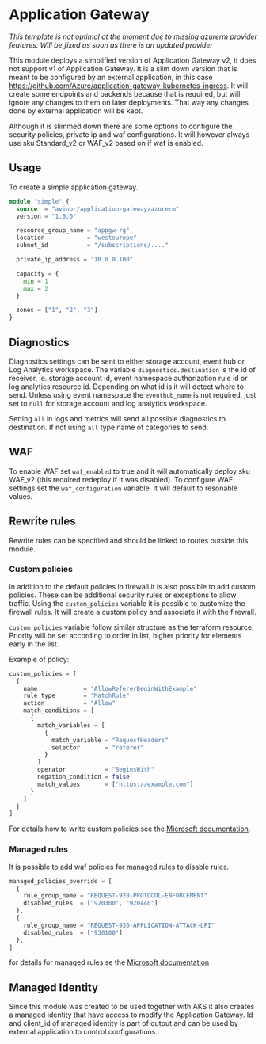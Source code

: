 # Application Gateway

*This template is not optimal at the moment due to missing azurerm provider features. Will be fixed as soon as there is
an updated provider*

This module deploys a simplified version of Application Gateway v2, it does not support v1 of Application Gateway. It is
a slim down version that is meant to be configured by an external application, in this
case https://github.com/Azure/application-gateway-kubernetes-ingress. It will create some endpoints and backends because
that is required, but will ignore any changes to them on later deployments. That way any changes done by external
application will be kept.

Although it is slimmed down there are some options to configure the security policies, private ip and waf
configurations. It will however always use sku Standard_v2 or WAF_v2 based on if waf is enabled.

## Usage

To create a simple application gateway.

```terraform
module "simple" {
  source  = "avinor/application-gateway/azurerm"
  version = "1.0.0"

  resource_group_name = "appgw-rg"
  location            = "westeurope"
  subnet_id           = "/subscriptions/...."

  private_ip_address = "10.0.0.100"

  capacity = {
    min = 1
    max = 2
  }

  zones = ["1", "2", "3"]
}
```

## Diagnostics

Diagnostics settings can be sent to either storage account, event hub or Log Analytics workspace. The
variable `diagnostics.destination` is the id of receiver, ie. storage account id, event namespace authorization rule id
or log analytics resource id. Depending on what id is it will detect where to send. Unless using event namespace
the `eventhub_name` is not required, just set to `null` for storage account and log analytics workspace.

Setting `all` in logs and metrics will send all possible diagnostics to destination. If not using `all` type name of
categories to send.

## WAF

To enable WAF set `waf_enabled` to true and it will automatically deploy sku WAF_v2 (this required redeploy if it was
disabled). To configure WAF settings set the `waf_configuration` variable. It will default to resonable values.

## Rewrite rules

Rewrite rules can be specified and should be linked to routes outside this module.

### Custom policies

In addition to the default policies in firewall it is also possible to add custom policies. These can be additional
security rules or exceptions to allow traffic. Using the `custom_policies` variable it is possible to customize the
firewall rules. It will create a custom policy and associate it with the firewall.

`custom_policies` variable follow similar structure as the terraform resource. Priority will be set according to order
in list, higher priority for elements early in the list.

Example of policy:

```terraform
custom_policies = [
  {
    name             = "AllowRefererBeginWithExample"
    rule_type        = "MatchRule"
    action           = "Allow"
    match_conditions = [
      {
        match_variables = [
          {
            match_variable = "RequestHeaders"
            selector       = "referer"
          }
        ]
        operator           = "BeginsWith"
        negation_condition = false
        match_values       = ["https://example.com"]
      }
    ]
  }
]
```

For details how to write custom policies see
the [Microsoft documentation](https://docs.microsoft.com/en-us/azure/application-gateway/custom-waf-rules-overview).

### Managed rules

It is possible to add waf policies for managed rules to disable rules.

```terraform
managed_policies_override = [
  {
    rule_group_name = "REQUEST-920-PROTOCOL-ENFORCEMENT"
    disabled_rules  = ["920300", "920440"]
  },
  {
    rule_group_name = "REQUEST-930-APPLICATION-ATTACK-LFI"
    disabled_rules  = ["930100"]
  },
]
```

for details for managed rules se
the [Microsoft documentation](https://docs.microsoft.com/en-us/azure/web-application-firewall/ag/application-gateway-crs-rulegroups-rules?tabs=owasp31)

## Managed Identity

Since this module was created to be used together with AKS it also creates a managed identity that have access to modify
the Application Gateway. Id and client_id of managed identity is part of output and can be used by external application
to control configurations.
